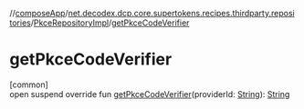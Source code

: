 //[composeApp](../../../index.md)/[net.decodex.dcp.core.supertokens.recipes.thirdparty.repositories](../index.md)/[PkceRepositoryImpl](index.md)/[getPkceCodeVerifier](get-pkce-code-verifier.md)

# getPkceCodeVerifier

[common]\
open suspend override fun [getPkceCodeVerifier](get-pkce-code-verifier.md)(providerId: [String](https://kotlinlang.org/api/latest/jvm/stdlib/kotlin/-string/index.html)): [String](https://kotlinlang.org/api/latest/jvm/stdlib/kotlin/-string/index.html)
